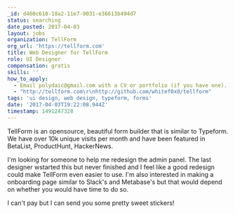 ```yaml
---
_id: d460c610-18a2-11e7-9031-e36613b494d7
status: searching
date_posted: 2017-04-03
layout: jobs
organization: TellForm
org_url: 'https://tellform.com'
title: Web Designer for TellForm
role: UI Designer
compensation: gratis
skills: ''
how_to_apply:
  - Email polydaic@gmail.com with a CV or portfolio (if you have one).
  - "http://tellform.com\r\nhttp://github.com/whitef0x0/tellform"
tags: 'ui design, web design, typeform, forms'
date: '2017-04-03T19:22:08.944Z'
timestamp: 1491247328
---
```

TellForm is an opensource, beautiful form builder that is similar to Typeform. We have over 10k unique visits per month and have been featured in BetaList, ProductHunt, HackerNews.

I'm looking for someone to help me redesign the admin panel. The last designer wstarted this but never finished and I feel like a good redesign could make TellForm even easier to use. I'm also interested in making a onboarding page similar to Slack's and Metabase's but that would depend on whether you would have time to do so.

I can't pay but I can send you some pretty sweet stickers!
